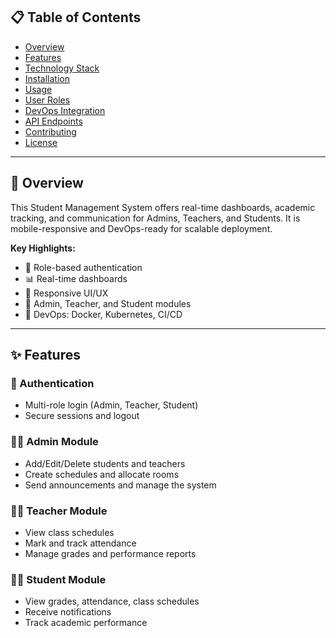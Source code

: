 ## 📋 Table of Contents

- [Overview](#overview)
- [Features](#features)
- [Technology Stack](#technology-stack)
- [Installation](#installation)
- [Usage](#usage)
- [User Roles](#user-roles)
- [DevOps Integration](#devops-integration)
- [API Endpoints](#api-endpoints)
- [Contributing](#contributing)
- [License](#license)

---

## 🌟 Overview

This Student Management System offers real-time dashboards, academic tracking, and communication for Admins, Teachers, and Students. It is mobile-responsive and DevOps-ready for scalable deployment.

**Key Highlights:**
- 🔐 Role-based authentication
- 📊 Real-time dashboards
- 📱 Responsive UI/UX
- 💼 Admin, Teacher, and Student modules
- 🚀 DevOps: Docker, Kubernetes, CI/CD

---

## ✨ Features

### 🔐 Authentication
- Multi-role login (Admin, Teacher, Student)
- Secure sessions and logout

### 👩‍💼 Admin Module
- Add/Edit/Delete students and teachers
- Create schedules and allocate rooms
- Send announcements and manage the system

### 👨‍🏫 Teacher Module
- View class schedules
- Mark and track attendance
- Manage grades and performance reports

### 👨‍🎓 Student Module
- View grades, attendance, class schedules
- Receive notifications
- Track academic performance
